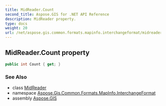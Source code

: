```yaml
---
title: MidReader.Count
second_title: Aspose.GIS for .NET API Reference
description: MidReader property. 
type: docs
weight: 20
url: /net/aspose.gis.common.formats.mapinfo.interchangeformat/midreader/count/
---
```

## MidReader.Count property

```csharp
public int Count { get; }
```

### See Also

* class [MidReader](../)
* namespace [Aspose.Gis.Common.Formats.MapInfo.InterchangeFormat](../../midreader/)
* assembly [Aspose.GIS](../../../)


